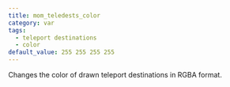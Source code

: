 ```yaml
---
title: mom_teledests_color
category: var
tags:
  - teleport destinations
  - color
default_value: 255 255 255 255
---
```


Changes the color of drawn teleport destinations in RGBA format.
